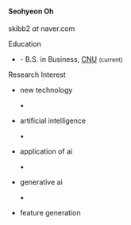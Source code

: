 <h4>Seohyeon Oh</h4>

<i class="fa-regular fa-envelope"></i> skibb2 <i>at</i> naver.com

<p class="font-weight-bold mb-1">Education</p>
<ul class="list-unstyled">
  <li><span class="font-weight-bolder">- B.S.</span> in Business, <a href="https://plus.cnu.ac.kr/html/en/">CNU</a> <small>(current)</small></li>
</ul>

<p class="font-weight-bold mb-1">Research Interest</p>
<ul class="list-group list-group-horizontal list-unstyled text-nowrap flex-wrap">
  <li><i class="fa-regular fa-hashtag text-muted"></i> new technology</li>
  <p class="px-1 mb-1">•</p>
  <li><i class="fa-regular fa-hashtag text-muted"></i> artificial intelligence</li>
  <p class="px-1 mb-1">•</p>
  <li><i class="fa-regular fa-hashtag text-muted"></i> application of ai</li>
  <p class="px-1 mb-1">•</p>
  <li><i class="fa-regular fa-hashtag text-muted"></i> generative ai</li>
  <p class="px-1 mb-1">•</p>
  <li><i class="fa-regular fa-hashtag text-muted"></i> feature generation</li>
</ul>
